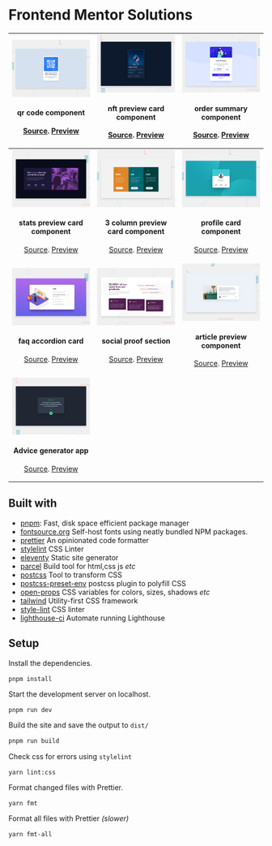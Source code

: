 
# Frontend Mentor Solutions


| <img width=360 src="./src/101-qr-code-component/design/desktop-preview.jpg" alt="qr code component"><p><h4>qr code component</h4><span><a href="./src/101-qr-code-component">Source</a>. <a href="https://fe-muchina.vercel.app/101-qr-code-component">Preview</a></span> </p>| <img width=360 src="./src/102-nft-preview-card-component/design/desktop-preview.jpg" alt="nft preview card component"><p><h4>nft preview card component</h4><span><a href="./src/102-nft-preview-card-component">Source</a>. <a href="https://fe-muchina.vercel.app/102-nft-preview-card-component">Preview</a></span> </p>| <img width=360 src="./src/103-order-summary-component/design/desktop-preview.jpg" alt="order summary component"><p><h4>order summary component</h4><span><a href="./src/103-order-summary-component">Source</a>. <a href="https://fe-muchina.vercel.app/103-order-summary-component">Preview</a></span> </p>| 
| :--: |  :--: | :--: |
| <img width=360 src="./src/104-stats-preview-card-component/design/desktop-preview.jpg" alt="stats preview card component"><p><h4>stats preview card component</h4><span><a href="./src/104-stats-preview-card-component">Source</a>. <a href="https://fe-muchina.vercel.app/104-stats-preview-card-component">Preview</a></span> </p>| <img width=360 src="./src/105-3-column-preview-card-component/design/desktop-preview.jpg" alt="3 column preview card component"><p><h4>3 column preview card component</h4><span><a href="./src/105-3-column-preview-card-component">Source</a>. <a href="https://fe-muchina.vercel.app/105-3-column-preview-card-component">Preview</a></span> </p>| <img width=360 src="./src/106-profile-card-component/design/desktop-preview.jpg" alt="profile card component"><p><h4>profile card component</h4><span><a href="./src/106-profile-card-component">Source</a>. <a href="https://fe-muchina.vercel.app/106-profile-card-component">Preview</a></span> </p>| 
| <img width=360 src="./src/107-faq-accordion-card/design/desktop-preview.jpg" alt="faq accordion card"><p><h4>faq accordion card</h4><span><a href="./src/107-faq-accordion-card">Source</a>. <a href="https://fe-muchina.vercel.app/107-faq-accordion-card">Preview</a></span> </p>| <img width=360 src="./src/108-social-proof-section/design/desktop-preview.jpg" alt="social proof section"><p><h4>social proof section</h4><span><a href="./src/108-social-proof-section">Source</a>. <a href="https://fe-muchina.vercel.app/108-social-proof-section">Preview</a></span> </p>| <img width=360 src="./src/109-article-preview-component/design/desktop-preview.jpg" alt="article preview component"><p><h4>article preview component</h4><span><a href="./src/109-article-preview-component">Source</a>. <a href="https://fe-muchina.vercel.app/109-article-preview-component">Preview</a></span> </p>| 
| <img width=360 src="./src/220-advice-generator-app/design/desktop-preview.jpg" alt="Advice generator app"><p><h4>Advice generator app</h4><span><a href="./src/220-advice-generator-app">Source</a>. <a href="https://fe-muchina.vercel.app/220-advice-generator-app">Preview</a></span> </p>|

## Built with

- [pnpm](https://pnpm.io/): Fast, disk space efficient package manager
- [fontsource.org](https://fontsource.org/) Self-host fonts using neatly bundled
  NPM packages.
- [prettier](https://prettier.io/) An opinionated code formatter
- [stylelint](https://stylelint.io/) CSS Linter
- [eleventy](https://www.11ty.dev/) Static site generator
- [parcel](https://parceljs.org/) Build tool for html,css js _etc_
- [postcss](https://postcss.org/) Tool to transform CSS
- [postcss-preset-env]() postcss plugin to polyfill CSS
- [open-props](https://open-props.style/) CSS variables for colors, sizes,
  shadows _etc_
- [tailwind](https://tailwindcss.com/) Utility-first CSS framework
- [style-lint](https://stylelint.io/) CSS linter
- [lighthouse-ci]() Automate running Lighthouse

## Setup

Install the dependencies.

```
pnpm install
```

Start the development server on localhost.

```
pnpm run dev
```

Build the site and save the output to `dist/`

```sh
pnpm run build
```

Check css for errors using `stylelint`

```
yarn lint:css
```

Format changed files with Prettier.

```
yarn fmt
```

Format all files with Prettier _(slower)_

```
yarn fmt-all
```
